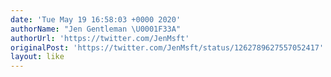 ```yaml
---
date: 'Tue May 19 16:58:03 +0000 2020'
authorName: "Jen Gentleman \U0001F33A"
authorUrl: 'https://twitter.com/JenMsft'
originalPost: 'https://twitter.com/JenMsft/status/1262789627557052417'
layout: like
---
```

